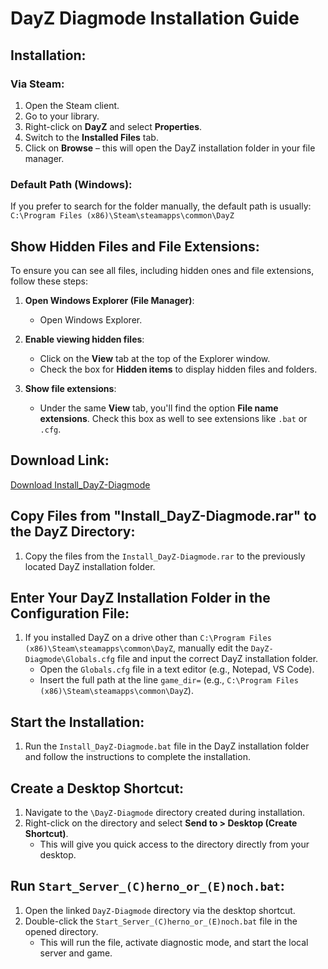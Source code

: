 # DayZ Diagmode Installation Guide

## Installation:

### Via Steam:
1. Open the Steam client.
2. Go to your library.
3. Right-click on **DayZ** and select **Properties**.
4. Switch to the **Installed Files** tab.
5. Click on **Browse** – this will open the DayZ installation folder in your file manager.

### Default Path (Windows):
If you prefer to search for the folder manually, the default path is usually:
`C:\Program Files (x86)\Steam\steamapps\common\DayZ`

## Show Hidden Files and File Extensions:

To ensure you can see all files, including hidden ones and file extensions, follow these steps:

1. **Open Windows Explorer (File Manager)**:
   - Open Windows Explorer.

2. **Enable viewing hidden files**:
   - Click on the **View** tab at the top of the Explorer window.
   - Check the box for **Hidden items** to display hidden files and folders.

3. **Show file extensions**:
   - Under the same **View** tab, you'll find the option **File name extensions**. Check this box as well to see extensions like `.bat` or `.cfg`.

## Download Link:

[Download Install_DayZ-Diagmode](#)

## Copy Files from "Install_DayZ-Diagmode.rar" to the DayZ Directory:

1. Copy the files from the `Install_DayZ-Diagmode.rar` to the previously located DayZ installation folder.

## Enter Your DayZ Installation Folder in the Configuration File:

1. If you installed DayZ on a drive other than `C:\Program Files (x86)\Steam\steamapps\common\DayZ`, manually edit the `DayZ-Diagmode\Globals.cfg` file and input the correct DayZ installation folder.
   - Open the `Globals.cfg` file in a text editor (e.g., Notepad, VS Code).
   - Insert the full path at the line `game_dir=` (e.g., `C:\Program Files (x86)\Steam\steamapps\common\DayZ`).

## Start the Installation:

1. Run the `Install_DayZ-Diagmode.bat` file in the DayZ installation folder and follow the instructions to complete the installation.

## Create a Desktop Shortcut:

1. Navigate to the `\DayZ-Diagmode` directory created during installation.
2. Right-click on the directory and select **Send to > Desktop (Create Shortcut)**.
   - This will give you quick access to the directory directly from your desktop.

## Run `Start_Server_(C)herno_or_(E)noch.bat`:

1. Open the linked `DayZ-Diagmode` directory via the desktop shortcut.
2. Double-click the `Start_Server_(C)herno_or_(E)noch.bat` file in the opened directory.
   - This will run the file, activate diagnostic mode, and start the local server and game.
